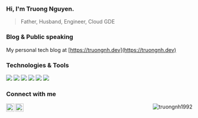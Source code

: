### Hi, I'm Truong Nguyen.
> Father, Husband, Engineer, Cloud GDE

### Blog & Public speaking
My personal tech blog at [https://truongnh.dev](https://truongnh.dev)

### Technologies & Tools
![](https://img.shields.io/badge/OS-Linux-informational?style=flat&logo=linux&logoColor=white)
![](https://img.shields.io/badge/Code-Python-informational?style=flat&logo=python&logoColor=white)
![](https://img.shields.io/badge/Code-Golang-informational?style=flat&logo=go&logoColor=white)
![](https://img.shields.io/badge/Tools-Docker-informational?style=flat&logo=docker&logoColor=white)
![](https://img.shields.io/badge/Tools-Kubernetes-informational?style=flat&logo=kubernetes&logoColor=white)
![](https://img.shields.io/badge/Cloud-Google_Cloud-informational?style=flat&logo=google-cloud&logoColor=white)


### Connect with me

[<img align="left" alt="truongnh92 | Twitter" width="22px" src="https://cdn.jsdelivr.net/npm/simple-icons@v3/icons/twitter.svg" />][twitter]
[<img align="left" alt="truongnh1992 | LinkedIn" width="22px" src="https://cdn.jsdelivr.net/npm/simple-icons@v3/icons/linkedin.svg" />][linkedin]

[website]: https://truongnh.gdgcloudhanoi.com
[twitter]: https://twitter.com/truongnh92
[linkedin]: https://linkedin.com/in/truongnh1992

<p align="right"> <img src="https://komarev.com/ghpvc/?username=truongnh1992&label=Profile%20views&color=0e75b6&style=flat" alt="truongnh1992" /> </p>
